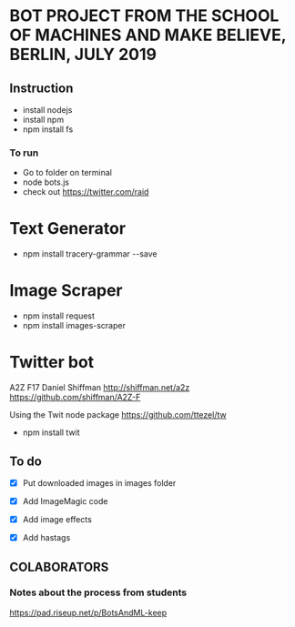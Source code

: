 #  BOT PROJECT FROM THE SCHOOL OF MACHINES AND MAKE BELIEVE, BERLIN, JULY 2019 


## Instruction

* install nodejs 
* install npm 
* npm install fs

### To run 

* Go to folder on terminal
* node bots.js
* check out https://twitter.com/raid


# Text Generator 
 
* npm install tracery-grammar --save

# Image Scraper 

* npm install request
* npm install images-scraper

# Twitter bot

A2Z F17
Daniel Shiffman
http://shiffman.net/a2z
https://github.com/shiffman/A2Z-F

Using the Twit node package
https://github.com/ttezel/tw

* npm install twit


## To do

- [x] Put downloaded images in images folder
- [x] Add ImageMagic code
- [x] Add image effects
- [x] Add hastags


## COLABORATORS


### Notes about the process from students

https://pad.riseup.net/p/BotsAndML-keep
